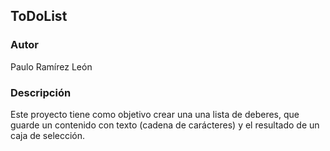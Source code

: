 ## ToDoList

### Autor
Paulo Ramírez León

### Descripción
Este proyecto tiene como objetivo crear una una lista de deberes, que guarde un contenido con texto (cadena de carácteres) 
y el resultado de un caja de selección.
